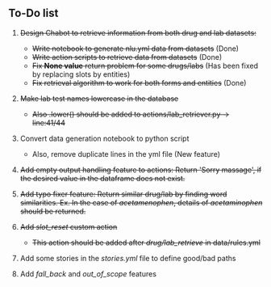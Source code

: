 ## To-Do list

1. ~~Design Chabot to retrieve information from both drug and lab datasets:~~
    
    - ~~Write notebook to generate nlu.yml data from datasets~~ (Done)
    - ~~Write action scripts to retrieve data from datasets~~ (Done)
    - ~~Fix **None value** return problem for some drugs/labs~~ (Has been fixed by replacing slots by entities) 
    - ~~Fix retrieval algorithm to work for both forms and entities~~ (Done)

2. ~~Make lab test names lowercase in the database~~
    - ~~Also .lower() should be added to actions/lab_retriever.py -> line:41/44~~

3. Convert data generation notebook to python script
    - Also, remove duplicate lines in the yml file (New feature)
4. ~~Add empty output handling feature to actions: Return 'Sorry massage', if the desired value in the dataframe does not exist.~~
5. ~~Add typo fixer feature: Return similar drug/lab by finding word similarities. Ex. In the case of *acetamenophen*, details of *acetaminophen* should be returned.~~
6. ~~Add *slot_reset* custom action~~
    - ~~This action should be added after *drug/lab_retrieve* in data/rules.yml~~
7. Add some stories in the *stories.yml* file to define good/bad paths
8. Add *fall_back* and *out_of_scope* features
